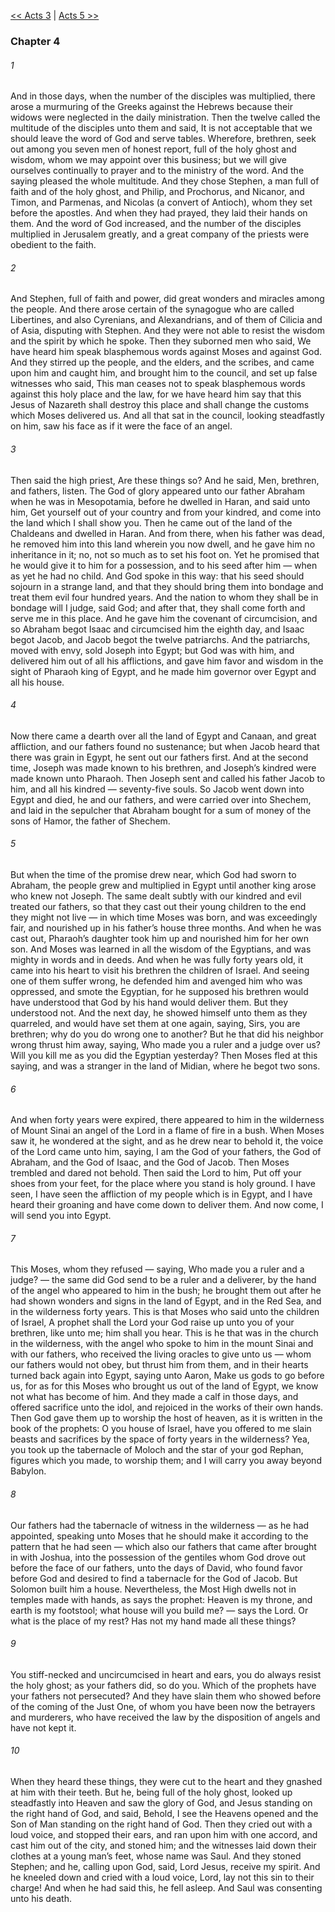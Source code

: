 [<< Acts 3](Acts%203.md)  |  [Acts 5 >>](Acts%205.md)

### Chapter 4
###### 1
And in those days, when the number of the disciples was multiplied, there arose a murmuring of the Greeks against the Hebrews because their widows were neglected in the daily ministration. Then the twelve called the multitude of the disciples unto them and said, It is not acceptable that we should leave the word of God and serve tables. Wherefore, brethren, seek out among you seven men of honest report, full of the holy ghost and wisdom, whom we may appoint over this business; but we will give ourselves continually to prayer and to the ministry of the word. And the saying pleased the whole multitude. And they chose Stephen, a man full of faith and of the holy ghost, and Philip, and Prochorus, and Nicanor, and Timon, and Parmenas, and Nicolas (a convert of Antioch), whom they set before the apostles. And when they had prayed, they laid their hands on them. And the word of God increased, and the number of the disciples multiplied in Jerusalem greatly, and a great company of the priests were obedient to the faith.

###### 2
And Stephen, full of faith and power, did great wonders and miracles among the people. And there arose certain of the synagogue who are called Libertines, and also Cyrenians, and Alexandrians, and of them of Cilicia and of Asia, disputing with Stephen. And they were not able to resist the wisdom and the spirit by which he spoke. Then they suborned men who said, We have heard him speak blasphemous words against Moses and against God. And they stirred up the people, and the elders, and the scribes, and came upon him and caught him, and brought him to the council, and set up false witnesses who said, This man ceases not to speak blasphemous words against this holy place and the law, for we have heard him say that this Jesus of Nazareth shall destroy this place and shall change the customs which Moses delivered us. And all that sat in the council, looking steadfastly on him, saw his face as if it were the face of an angel.

###### 3
Then said the high priest, Are these things so? And he said, Men, brethren, and fathers, listen. The God of glory appeared unto our father Abraham when he was in Mesopotamia, before he dwelled in Haran, and said unto him, Get yourself out of your country and from your kindred, and come into the land which I shall show you. Then he came out of the land of the Chaldeans and dwelled in Haran. And from there, when his father was dead, he removed him into this land wherein you now dwell, and he gave him no inheritance in it; no, not so much as to set his foot on. Yet he promised that he would give it to him for a possession, and to his seed after him — when as yet he had no child. And God spoke in this way: that his seed should sojourn in a strange land, and that they should bring them into bondage and treat them evil four hundred years. And the nation to whom they shall be in bondage will I judge, said God; and after that, they shall come forth and serve me in this place. And he gave him the covenant of circumcision, and so Abraham begot Isaac and circumcised him the eighth day, and Isaac begot Jacob, and Jacob begot the twelve patriarchs. And the patriarchs, moved with envy, sold Joseph into Egypt; but God was with him, and delivered him out of all his afflictions, and gave him favor and wisdom in the sight of Pharaoh king of Egypt, and he made him governor over Egypt and all his house.

###### 4
Now there came a dearth over all the land of Egypt and Canaan, and great affliction, and our fathers found no sustenance; but when Jacob heard that there was grain in Egypt, he sent out our fathers first. And at the second time, Joseph was made known to his brethren, and Joseph’s kindred were made known unto Pharaoh. Then Joseph sent and called his father Jacob to him, and all his kindred — seventy-five souls. So Jacob went down into Egypt and died, he and our fathers, and were carried over into Shechem, and laid in the sepulcher that Abraham bought for a sum of money of the sons of Hamor, the father of Shechem.

###### 5
But when the time of the promise drew near, which God had sworn to Abraham, the people grew and multiplied in Egypt until another king arose who knew not Joseph. The same dealt subtly with our kindred and evil treated our fathers, so that they cast out their young children to the end they might not live — in which time Moses was born, and was exceedingly fair, and nourished up in his father’s house three months. And when he was cast out, Pharaoh’s daughter took him up and nourished him for her own son. And Moses was learned in all the wisdom of the Egyptians, and was mighty in words and in deeds. And when he was fully forty years old, it came into his heart to visit his brethren the children of Israel. And seeing one of them suffer wrong, he defended him and avenged him who was oppressed, and smote the Egyptian, for he supposed his brethren would have understood that God by his hand would deliver them. But they understood not. And the next day, he showed himself unto them as they quarreled, and would have set them at one again, saying, Sirs, you are brethren; why do you do wrong one to another? But he that did his neighbor wrong thrust him away, saying, Who made you a ruler and a judge over us? Will you kill me as you did the Egyptian yesterday? Then Moses fled at this saying, and was a stranger in the land of Midian, where he begot two sons.

###### 6
And when forty years were expired, there appeared to him in the wilderness of Mount Sinai an angel of the Lord in a flame of fire in a bush. When Moses saw it, he wondered at the sight, and as he drew near to behold it, the voice of the Lord came unto him, saying, I am the God of your fathers, the God of Abraham, and the God of Isaac, and the God of Jacob. Then Moses trembled and dared not behold. Then said the Lord to him, Put off your shoes from your feet, for the place where you stand is holy ground. I have seen, I have seen the affliction of my people which is in Egypt, and I have heard their groaning and have come down to deliver them. And now come, I will send you into Egypt.

###### 7
This Moses, whom they refused — saying, Who made you a ruler and a judge? — the same did God send to be a ruler and a deliverer, by the hand of the angel who appeared to him in the bush; he brought them out after he had shown wonders and signs in the land of Egypt, and in the Red Sea, and in the wilderness forty years. This is that Moses who said unto the children of Israel, A prophet shall the Lord your God raise up unto you of your brethren, like unto me; him shall you hear. This is he that was in the church in the wilderness, with the angel who spoke to him in the mount Sinai and with our fathers, who received the living oracles to give unto us — whom our fathers would not obey, but thrust him from them, and in their hearts turned back again into Egypt, saying unto Aaron, Make us gods to go before us, for as for this Moses who brought us out of the land of Egypt, we know not what has become of him. And they made a calf in those days, and offered sacrifice unto the idol, and rejoiced in the works of their own hands. Then God gave them up to worship the host of heaven, as it is written in the book of the prophets: O you house of Israel, have you offered to me slain beasts and sacrifices by the space of forty years in the wilderness? Yea, you took up the tabernacle of Moloch and the star of your god Rephan, figures which you made, to worship them; and I will carry you away beyond Babylon.

###### 8
Our fathers had the tabernacle of witness in the wilderness — as he had appointed, speaking unto Moses that he should make it according to the pattern that he had seen — which also our fathers that came after brought in with Joshua, into the possession of the gentiles whom God drove out before the face of our fathers, unto the days of David, who found favor before God and desired to find a tabernacle for the God of Jacob. But Solomon built him a house. Nevertheless, the Most High dwells not in temples made with hands, as says the prophet: Heaven is my throne, and earth is my footstool; what house will you build me? — says the Lord. Or what is the place of my rest? Has not my hand made all these things?

###### 9
You stiff-necked and uncircumcised in heart and ears, you do always resist the holy ghost; as your fathers did, so do you. Which of the prophets have your fathers not persecuted? And they have slain them who showed before of the coming of the Just One, of whom you have been now the betrayers and murderers, who have received the law by the disposition of angels and have not kept it.

###### 10
When they heard these things, they were cut to the heart and they gnashed at him with their teeth. But he, being full of the holy ghost, looked up steadfastly into Heaven and saw the glory of God, and Jesus standing on the right hand of God, and said, Behold, I see the Heavens opened and the Son of Man standing on the right hand of God. Then they cried out with a loud voice, and stopped their ears, and ran upon him with one accord, and cast him out of the city, and stoned him; and the witnesses laid down their clothes at a young man’s feet, whose name was Saul. And they stoned Stephen; and he, calling upon God, said, Lord Jesus, receive my spirit. And he kneeled down and cried with a loud voice, Lord, lay not this sin to their charge! And when he had said this, he fell asleep. And Saul was consenting unto his death.